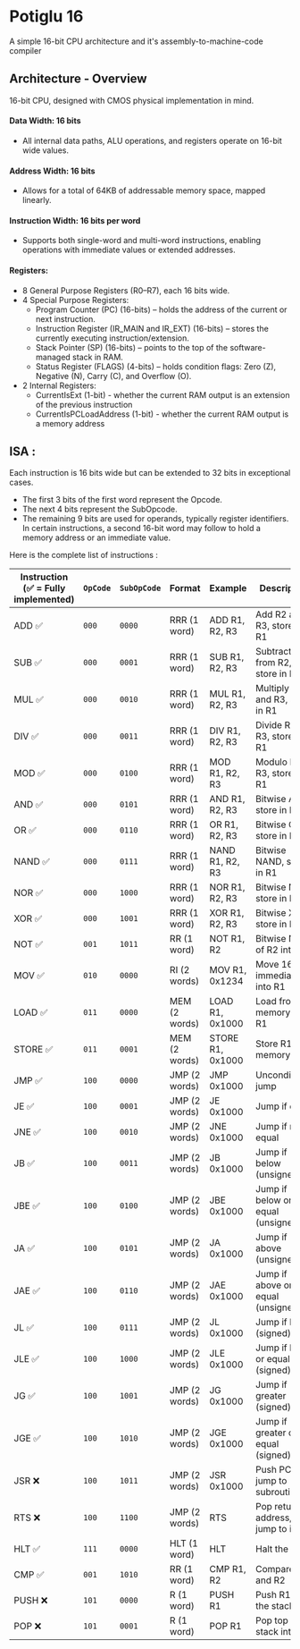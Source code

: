 # Potiglu 16
A simple 16-bit CPU architecture and it's assembly-to-machine-code compiler

## Architecture - Overview

16-bit CPU, designed with CMOS physical implementation in mind.

#### Data Width: 16 bits
- All internal data paths, ALU operations, and registers operate on 16-bit wide values.

#### Address Width: 16 bits
- Allows for a total of 64KB of addressable memory space, mapped linearly.

#### Instruction Width: 16 bits per word
- Supports both single-word and multi-word instructions, enabling operations with immediate values or extended addresses.

#### Registers:

- 8 General Purpose Registers (R0–R7), each 16 bits wide.
- 4 Special Purpose Registers:
  - Program Counter (PC) (16-bits) – holds the address of the current or next instruction. 
  - Instruction Register (IR_MAIN and IR_EXT) (16-bits) – stores the currently executing instruction/extension.
  - Stack Pointer (SP) (16-bits) – points to the top of the software-managed stack in RAM. 
  - Status Register (FLAGS) (4-bits) – holds condition flags: Zero (Z), Negative (N), Carry (C), and Overflow (O).
- 2 Internal Registers:
  - CurrentIsExt (1-bit) - whether the current RAM output is an extension of the previous instruction
  - CurrentIsPCLoadAddress (1-bit) - whether the current RAM output is a memory address 


## ISA : 
Each instruction is 16 bits wide but can be extended to 32 bits in exceptional cases.
- The first 3 bits of the first word represent the Opcode.
- The next 4 bits represent the SubOpcode.
- The remaining 9 bits are used for operands, typically register identifiers.
  In certain instructions, a second 16-bit word may follow to hold a memory address or an immediate value.

Here is the complete list of instructions : 

| Instruction (✅ = Fully implemented) | `OpCode` | `SubOpCode` | Format        | Example          | Description                       |
|-------------------------------------|----------|-------------|---------------|------------------|-----------------------------------|
| ADD ✅                               | `000`    | `0000`      | RRR (1 word)  | ADD R1, R2, R3   | Add R2 and R3, store in R1        |
| SUB ✅                               | `000`    | `0001`      | RRR (1 word)  | SUB R1, R2, R3   | Subtract R3 from R2, store in R1  |
| MUL ✅                               | `000`    | `0010`      | RRR (1 word)  | MUL R1, R2, R3   | Multiply R2 and R3, store in R1   |
| DIV ✅                               | `000`    | `0011`      | RRR (1 word)  | DIV R1, R2, R3   | Divide R2 by R3, store in R1      |
| MOD ✅                               | `000`    | `0100`      | RRR (1 word)  | MOD R1, R2, R3   | Modulo R2 % R3, store in R1       |
| AND ✅                               | `000`    | `0101`      | RRR (1 word)  | AND R1, R2, R3   | Bitwise AND, store in R1          |
| OR ✅                                | `000`    | `0110`      | RRR (1 word)  | OR R1, R2, R3    | Bitwise OR, store in R1           |
| NAND ✅                              | `000`    | `0111`      | RRR (1 word)  | NAND R1, R2, R3  | Bitwise NAND, store in R1         |
| NOR ✅                               | `000`    | `1000`      | RRR (1 word)  | NOR R1, R2, R3   | Bitwise NOR, store in R1          |
| XOR ✅                               | `000`    | `1001`      | RRR (1 word)  | XOR R1, R2, R3   | Bitwise XOR, store in R1          |
| NOT ✅                               | `001`    | `1011`      | RR (1 word)   | NOT R1, R2       | Bitwise NOT of R2 into R1         |
| MOV ✅                               | `010`    | `0000`      | RI (2 words)  | MOV R1, 0x1234   | Move 16-bit immediate into R1     |
| LOAD ✅                              | `011`    | `0000`      | MEM (2 words) | LOAD R1, 0x1000  | Load from memory to R1            |
| STORE ✅                             | `011`    | `0001`      | MEM (2 words) | STORE R1, 0x1000 | Store R1 to memory                |
| JMP ✅                               | `100`    | `0000`      | JMP (2 words) | JMP 0x1000       | Unconditional jump                |
| JE ✅                                | `100`    | `0001`      | JMP (2 words) | JE 0x1000        | Jump if equal                     |
| JNE ✅                               | `100`    | `0010`      | JMP (2 words) | JNE 0x1000       | Jump if not equal                 |
| JB ✅                                | `100`    | `0011`      | JMP (2 words) | JB 0x1000        | Jump if below (unsigned)          |
| JBE ✅                               | `100`    | `0100`      | JMP (2 words) | JBE 0x1000       | Jump if below or equal (unsigned) |
| JA ✅                                | `100`    | `0101`      | JMP (2 words) | JA 0x1000        | Jump if above (unsigned)          |
| JAE ✅                               | `100`    | `0110`      | JMP (2 words) | JAE 0x1000       | Jump if above or equal (unsigned) |
| JL ✅                                | `100`    | `0111`      | JMP (2 words) | JL 0x1000        | Jump if less (signed)             |
| JLE ✅                               | `100`    | `1000`      | JMP (2 words) | JLE 0x1000       | Jump if less or equal (signed)    |
| JG ✅                                | `100`    | `1001`      | JMP (2 words) | JG 0x1000        | Jump if greater (signed)          |
| JGE ✅                               | `100`    | `1010`      | JMP (2 words) | JGE 0x1000       | Jump if greater or equal (signed) |
| JSR ❌                               | `100`    | `1011`      | JMP (2 words) | JSR 0x1000       | Push PC, jump to subroutine       |
| RTS ❌                               | `100`    | `1100`      | JMP (2 words) | RTS              | Pop return address, jump to it    |
| HLT ✅                               | `111`    | `0000`      | HLT (1 word)  | HLT              | Halt the CPU                      |
| CMP ✅                               | `001`    | `1010`      | RR (1 word)   | CMP R1, R2       | Compare R1 and R2                 |
| PUSH ❌                              | `101`    | `0000`      | R (1 word)    | PUSH R1          | Push R1 onto the stack            |
| POP ❌                               | `101`    | `0001`      | R (1 word)    | POP R1           | Pop top of stack into R1          |
